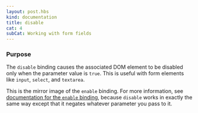 ```yaml
---
layout: post.hbs
kind: documentation
title: disable
cat: 4
subCat: Working with form fields
---
```


### Purpose
The `disable` binding causes the associated DOM element to be disabled only when the parameter value is `true`. This is useful with form elements like `input`, `select`, and `textarea`.

This is the mirror image of the `enable` binding. For more information, see [documentation for the `enable` binding](#enable-binding), because `disable` works in exactly the same way except that it negates whatever parameter you pass to it.
